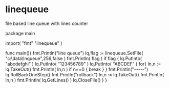 # linequeue
file based line queue with lines counter

package main

import(
	"fmt"
	"linequeue"
)

func main(){
	fmt.Println("line queue")
	lq,flag := linequeue.SetFile( "c:\\data\\lnqueue",256,false )
	fmt.Println( flag )
	if flag {
		lq.PutInto( "abcdefghi" )
		lq.PutInto( "123456789" )
		lq.PutInto( "ABCDEF" )
		for{
			ln,n := lq.TakeOut()
			fmt.Println( ln,n )
			if n==0 { break }
		}
		fmt.Println("-----")
		lq.RollBackOneStep()
		fmt.Println("rollback")
		ln,n := lq.TakeOut()
		fmt.Println( ln,n )
		fmt.Println( lq.GetLines() )
		lq.CloseFile()
	}
}
